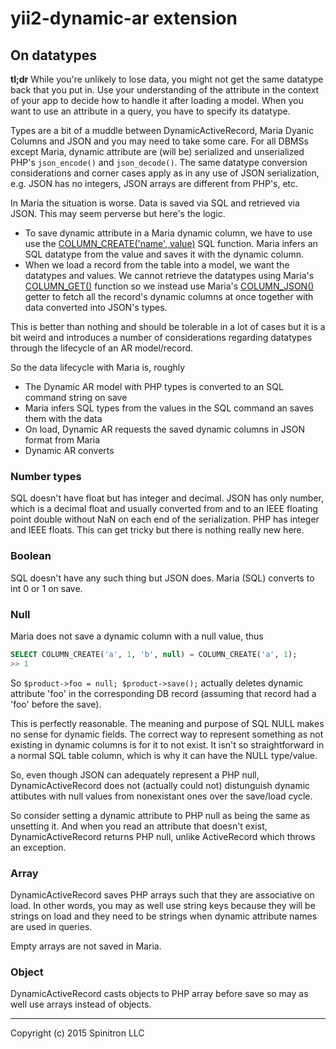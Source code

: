 # yii2-dynamic-ar extension

## On datatypes

**tl;dr** While you're unlikely to lose data, you might not get the same datatype back that 
you put in. Use your understanding of the attribute in the context of your app to decide
 how to handle it after loading a model. When you want to use an attribute in a query, you 
 have to specify its datatype.

Types are a bit of a muddle between DynamicActiveRecord, Maria Dyanic Columns and JSON 
and you may need to take some care. For all DBMSs except Maria, dynamic attribute 
are (will be) serialized and unserialized PHP's `json_encode()` and `json_decode()`. The same 
datatype conversion considerations and corner cases apply as in any use of JSON serialization, 
e.g. JSON has no integers, JSON arrays are different from PHP's, etc.

In Maria the situation is worse. Data is saved via SQL and retrieved via JSON. This may seem 
perverse but here's the logic.

- To save dynamic attribute in a Maria dynamic column, we have to use use the 
[COLUMN_CREATE('name', value)](https://mariadb.com/kb/en/mariadb/dynamic-columns/#column_create)
 SQL function. Maria infers an SQL datatype from the value and saves it with the dynamic column.
- When we load a record from the table into a model, we want the datatypes and values. 
We cannot retrieve the datatypes using Maria's 
[COLUMN_GET()](https://mariadb.com/kb/en/mariadb/dynamic-columns/#column_get) 
function so we instead use Maria's 
[COLUMN_JSON()](https://mariadb.com/kb/en/mariadb/dynamic-columns/#column_json) getter 
to fetch all the record's dynamic columns at once together with data converted 
into JSON's types.

This is better than nothing and should be tolerable in a lot of cases but it is a bit weird 
and introduces a number of considerations regarding datatypes through the lifecycle of an 
AR model/record.

So the data lifecycle with Maria is, roughly

- The Dynamic AR model with PHP types is converted to an SQL command string on save
- Maria infers SQL types from the values in the SQL command an saves them with the data
- On load, Dynamic AR requests the saved dynamic columns in JSON format from Maria
- Dynamic AR converts 

### Number types

SQL doesn't have float but has integer and decimal. JSON has only number, which is a decimal 
float and usually converted from and to an IEEE floating point double without NaN on 
each end of the serialization. PHP has integer and IEEE floats. 
This can get tricky but there is nothing really new here.

### Boolean

SQL doesn't have any such thing but JSON does. Maria (SQL) converts to int 0 or 1 on save. 

### Null

Maria does not save a dynamic column with a null value, thus

```sql
SELECT COLUMN_CREATE('a', 1, 'b', null) = COLUMN_CREATE('a', 1);
>> 1
```

So `$product->foo = null; $product->save();` actually deletes dynamic attribute 'foo' in the 
corresponding DB record (assuming that record had a 'foo' before the save).

This is perfectly reasonable. The meaning and purpose of SQL NULL makes no sense for dynamic
fields. The correct way to represent something as not existing in dynamic columns is
for it to not exist. It isn't so straightforward in a normal SQL table column, which is why
it can have the NULL type/value.

So, even though JSON can adequately represent a PHP null, DynamicActiveRecord does 
not (actually could not) distunguish dynamic attibutes with null values 
from nonexistant ones over the save/load cycle.

So consider setting a dynamic attribute to PHP null as being the same as unsetting it.
And when you read an attribute that doesn't exist, DynamicActiveRecord returns PHP null,
unlike ActiveRecord which throws an exception.


### Array

DynamicActiveRecord saves PHP arrays such that they are associative on load. In other words, 
you may as well use string keys because they will be strings on load and they need to be strings 
when dynamic attribute names are used in queries.

Empty arrays are not saved in Maria.

### Object

DynamicActiveRecord casts objects to PHP array before save so may as well use arrays instead
of objects.


- - -

Copyright (c) 2015 Spinitron LLC
